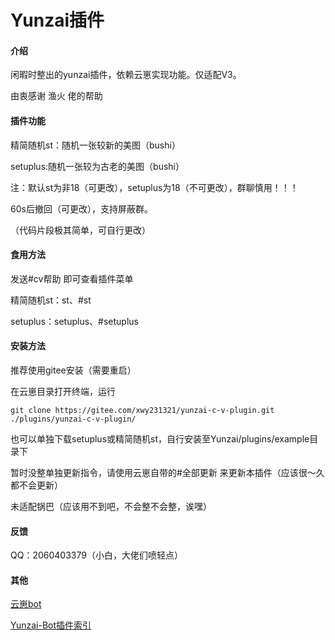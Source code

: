# Yunzai插件

#### 介绍

闲暇时整出的yunzai插件，依赖云崽实现功能。仅适配V3。

由衷感谢 渔火 佬的帮助

#### 插件功能

精简随机st：随机一张较新的美图（bushi）

setuplus:随机一张较为古老的美图（bushi）

注：默认st为非18（可更改），setuplus为18（不可更改），群聊慎用！！！

60s后撤回（可更改），支持屏蔽群。

（代码片段极其简单，可自行更改）

#### 食用方法

发送#cv帮助  即可查看插件菜单

精简随机st：st、#st

setuplus：setuplus、#setuplus


#### 安装方法

推荐使用gitee安装（需要重启）

在云崽目录打开终端，运行

```
git clone https://gitee.com/xwy231321/yunzai-c-v-plugin.git ./plugins/yunzai-c-v-plugin/

```

也可以单独下载setuplus或精简随机st，自行安装至Yunzai/plugins/example目录下

暂时没整单独更新指令，请使用云崽自带的#全部更新 来更新本插件（应该很～久都不会更新）

未适配锅巴（应该用不到吧，不会整不会整，诶嘿）

#### 反馈

QQ：2060403379（小白，大佬们喷轻点）

#### 其他

[云崽bot](https://gitee.com/Le-niao/Yunzai-Bot)

[Yunzai-Bot插件索引](https://gitee.com/Hikari666/Yunzai-Bot-plugins-index)